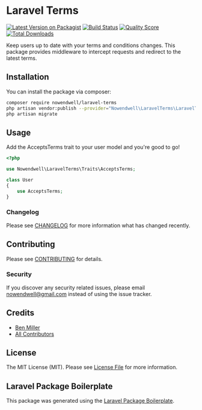 # Laravel Terms

[![Latest Version on Packagist](https://img.shields.io/packagist/v/nowendwell/laravel-terms.svg?style=flat-square)](https://packagist.org/packages/nowendwell/laravel-terms)
[![Build Status](https://img.shields.io/travis/nowendwell/laravel-terms/master.svg?style=flat-square)](https://travis-ci.org/nowendwell/laravel-terms)
[![Quality Score](https://img.shields.io/scrutinizer/g/nowendwell/laravel-terms.svg?style=flat-square)](https://scrutinizer-ci.com/g/nowendwell/laravel-terms)
[![Total Downloads](https://img.shields.io/packagist/dt/nowendwell/laravel-terms.svg?style=flat-square)](https://packagist.org/packages/nowendwell/laravel-terms)

Keep users up to date with your terms and conditions changes. This package provides middleware to intercept requests and redirect to the latest terms.

## Installation

You can install the package via composer:

```bash
composer require nowendwell/laravel-terms
php artisan vendor:publish --provider="Nowendwell\LaravelTerms\LaravelTermsServiceProvider"
php artisan migrate
```

## Usage

Add the AcceptsTerms trait to your user model and you're good to go!
``` php
<?php

use Nowendwell\LaravelTerms\Traits\AcceptsTerms;

class User
{
    use AcceptsTerms;
}
```

### Changelog

Please see [CHANGELOG](CHANGELOG.md) for more information what has changed recently.

## Contributing

Please see [CONTRIBUTING](CONTRIBUTING.md) for details.

### Security

If you discover any security related issues, please email nowendwell@gmail.com instead of using the issue tracker.

## Credits

- [Ben Miller](https://github.com/nowendwell)
- [All Contributors](../../contributors)

## License

The MIT License (MIT). Please see [License File](LICENSE.md) for more information.

## Laravel Package Boilerplate

This package was generated using the [Laravel Package Boilerplate](https://laravelpackageboilerplate.com).

